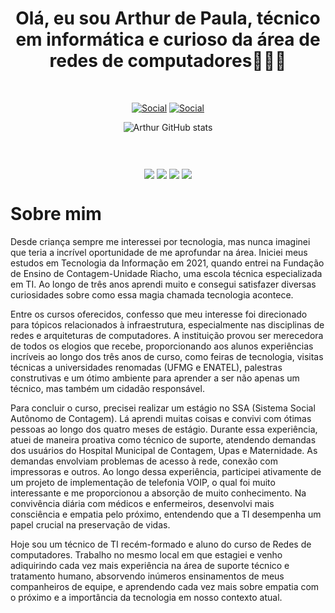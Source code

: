 <center>
<h1>Olá, eu sou Arthur de Paula, técnico em informática e curioso da área de redes de computadores👋👨‍💻</h1>
</center>
<br>
<center>

[![Social](https://img.shields.io/badge/LinkedIn-0077B5?style=for-the-badge&logo=linkedin&logoColor=white
)](https://www.linkedin.com/in/arthur-de-paula01)
[![Social](https://img.shields.io/badge/Instagram-E4405F?style=for-the-badge&logo=instagram&logoColor=white
)](https://www.instagram.com/five.connection/)

![Arthur GitHub stats](https://github-readme-stats.vercel.app/api?username=Arthur-Alkmim-d-Paula&show_icons=true&theme=radical)
</center>

<h1></h1>
<div style="display: inline:block" align="center"><br/>
  <img align="center" src="https://img.shields.io/badge/HTML-239120?style=for-the-badge&logo=html5&logoColor=white">
  <img align="center" src="https://img.shields.io/badge/CSS-239120?&style=for-the-badge&logo=css3&logoColor=white">
  <img align="center" src="https://img.shields.io/badge/Inkscape-000000?style=for-the-badge&logo=Inkscape&logoColor=white">
  <img align="center" src="https://img.shields.io/badge/Canva-%2300C4CC.svg?&style=for-the-badge&logo=Canva&logoColor=white">
</div>
<h1></h1>

<h1>Sobre mim</h1>

<p>
  Desde criança sempre me interessei por tecnologia, mas nunca imaginei que teria a incrível oportunidade de me aprofundar na área. Iniciei meus estudos em Tecnologia da Informação em 2021, quando entrei na Fundação de Ensino de Contagem-Unidade Riacho, uma escola técnica especializada em TI. Ao longo de três anos aprendi muito e consegui satisfazer diversas curiosidades sobre como essa magia chamada tecnologia acontece.

Entre os cursos oferecidos, confesso que meu interesse foi direcionado para tópicos relacionados à infraestrutura, especialmente nas disciplinas de redes e arquiteturas de computadores. A instituição provou ser merecedora de todos os elogios que recebe, proporcionando aos alunos experiências incríveis ao longo dos três anos de curso, como feiras de tecnologia, visitas técnicas a universidades renomadas (UFMG e ENATEL), palestras construtivas e um ótimo ambiente para aprender a ser não apenas um técnico, mas também um cidadão responsável.

Para concluir o curso, precisei realizar um estágio no SSA (Sistema Social Autônomo de Contagem). Lá aprendi muitas coisas e convivi com ótimas pessoas ao longo dos quatro meses de estágio. Durante essa experiência, atuei de maneira proativa como técnico de suporte, atendendo demandas dos usuários do Hospital Municipal de Contagem, Upas e Maternidade. As demandas envolviam problemas de acesso à rede, conexão com impressoras e outros. Ao longo dessa experiência, participei ativamente de um projeto de implementação de telefonia VOIP, o qual foi muito interessante e me proporcionou a absorção de muito conhecimento. Na convivência diária com médicos e enfermeiros, desenvolvi mais consciência e empatia pelo próximo, entendendo que a TI desempenha um papel crucial na preservação de vidas.

Hoje sou um técnico de TI recém-formado e aluno do curso de Redes de computadores. Trabalho no mesmo local em que estagiei e venho adiquirindo cada vez mais experiência na área de suporte técnico e tratamento humano, absorvendo inúmeros ensinamentos de meus companheiros de equipe, e aprendendo cada vez mais sobre empatia com o próximo e a importância da tecnologia em nosso contexto atual.
</p>
